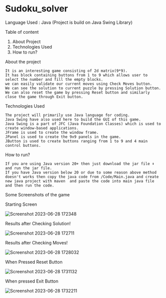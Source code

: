 # Sudoku_solver
Language Used : Java (Project is build on Java Swing Library)

Table of content
1. 	About Project
2. 	Technologies Used
3. 	How to run?

About the project

    It is an interesting game consisting of 2d matrix(9*9).
    It has block containing buttons from 1 to 9 which allows user to select the number and fill the empty blocks.
    we can easily validate our current moves using Check Moves button.
    We can see the solution to current puzzle by pressing Solution button.
    We can also reset the game by pressing Reset button and similarly close the game through Exit button.

Technologies Used

    The project will primarily use Java language for coding.
    Java Swing have also used here to build the GUI of this game.
    Java Swing is a part of JFC (Java Foundation Classes) which is used to create window-based applications.
    JFrame is used to create the window frame.
    JPanel is used to create the 9x9 panels in the game.
    JButton is used to create buttons ranging from 1 to 9 and 4 main control buttons.
    
How to run?

    If you are using Java version 20+ then just download the jar file ⬇️ and run the jar file.
    If you have Java version below 20 or due to some reason above method doesn't works then copy the java code from /Code/Main.java and create new java project with maven  and paste the code into main java file and then run the code.


Some Screenshots of the game

Starting Screen

![Screenshot 2023-06-28 172348](https://github.com/dhirajvairagade23/Sudoku_solver/assets/92417512/d8bf1132-8baa-4d9e-a3ce-6bb11f8a8e6d)

Results after Checking Solution!

![Screenshot 2023-06-28 172711](https://github.com/dhirajvairagade23/Sudoku_solver/assets/92417512/8eff943f-8640-4ae4-980e-6da89546209e)

Results after Checking Moves!

![Screenshot 2023-06-28 1728032](https://github.com/dhirajvairagade23/Sudoku_solver/assets/92417512/628e540f-f51d-41ca-bb1c-4ea9004862ee)

When Pressed Reset Button

![Screenshot 2023-06-28 1731132](https://github.com/dhirajvairagade23/Sudoku_solver/assets/92417512/19a358fb-82ac-43ee-8a6a-ecdfab78b375)

When pressed Exit Button

![Screenshot 2023-06-28 1732211](https://github.com/dhirajvairagade23/Sudoku_solver/assets/92417512/ee31f55a-46b4-4b44-b1cd-4e8250c10157)
